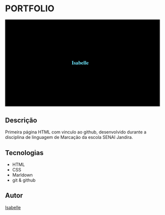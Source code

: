 # PORTFOLIO

![](./preview.png)

## Descrição
Primeira página HTML com vinculo ao github, desenvolvido durante a disciplina de 
linguagem de Marcação da escola SENAI Jandira.

## Tecnologias
* HTML
* CSS
* Marldown
* git
& github

## Autor
[Isabelle](https://www.linkedin.com/in/IsabelleAbreuu)